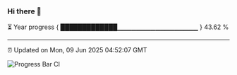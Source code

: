 ### Hi there 👋

⏳ Year progress { █████████████▁▁▁▁▁▁▁▁▁▁▁▁▁▁▁▁▁ } 43.62 %

---

⏰ Updated on Mon, 09 Jun 2025 04:52:07 GMT

![Progress Bar CI](https://github.com/IshwaranRudhara/GIT-ACTION/workflows/Progress%20Bar%20CI/badge.svg)
